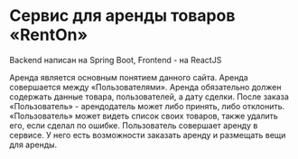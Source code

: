 # Сервис для аренды товаров «RentOn»

Backend написан на Spring Boot,
Frontend - на ReactJS

Аренда является основным понятием данного сайта. Аренда совершается между «Пользователями». Аренда обязательно должен содержать данные товара, пользователей, а дату сделки. 
После заказа «Пользователь» - арендодатель может либо принять, либо отклонить. «Пользователь» может видеть список своих товаров, также удалить его, если сделал по ошибке.
Пользователь совершает аренду в сервисе. У него есть возможности заказать аренду и размещать вещи для аренды. 

